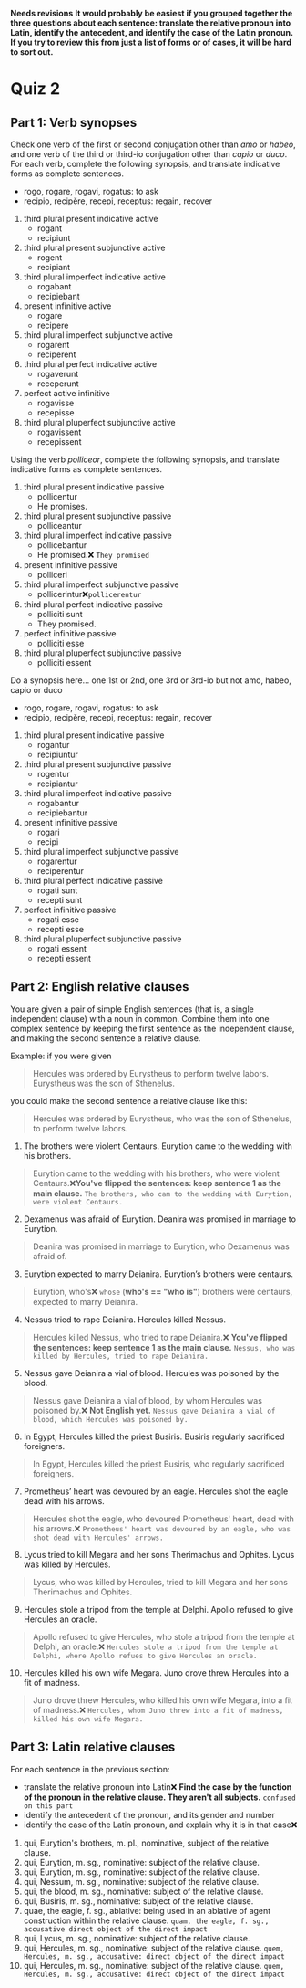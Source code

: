 **Needs revisions**
**It would probably be easiest if you grouped together the three questions about each sentence: translate the relative pronoun into Latin, identify the antecedent, and identify the case of the Latin pronoun.  If you try to review this from just a list of forms or of cases, it will be hard to sort out.**

# Quiz 2

## Part 1: Verb synopses

Check one verb of the first or second conjugation other than *amo* or *habeo*, and one verb of the third or third-io conjugation other than *capio* or *duco*. 
For each verb, complete the following synopsis, and translate indicative forms as complete sentences.
- rogo, rogare, rogavi, rogatus: to ask
- recipio, recipĕre, recepi, receptus: regain, recover

1. third plural present indicative active
   - rogant
   - recipiunt
2. third plural present subjunctive active
   - rogent
   - recipiant
3. third plural imperfect indicative active
   - rogabant
   - recipiebant
4. present infinitive active
   - rogare
   - recipere
5. third plural imperfect subjunctive active
   - rogarent
   - reciperent
6. third plural perfect indicative active
   - rogaverunt
   - receperunt
7. perfect active infinitive
   - rogavisse
   - recepisse
8. third plural pluperfect subjunctive active
   - rogavissent
   - recepissent

Using the verb *polliceor*, complete the following synopsis, and translate indicative forms as complete sentences. 

1. third plural present indicative passive 
   - pollicentur
   - He promises.
2. third plural present subjunctive passive
   - polliceantur
3. third plural imperfect indicative passive
   - pollicebantur
   - He promised.❌ `They promised`
4. present infinitive passive
   - polliceri
5. third plural imperfect subjunctive passive
   - pollicerintur❌`pollicerentur`
6. third plural perfect indicative passive
   - polliciti sunt
   - They promised.
7. perfect infinitive passive
   - polliciti esse
8. third plural pluperfect subjunctive passive
   - polliciti essent

Do a synopsis here… one 1st or 2nd, one 3rd or 3rd-io but not amo, habeo, capio or duco
- rogo, rogare, rogavi, rogatus: to ask
- recipio, recipĕre, recepi, receptus: regain, recover

1. third plural present indicative passive
   - rogantur
   - recipiuntur
2. third plural present subjunctive passive
   - rogentur
   - recipiantur
3. third plural imperfect indicative passive
   - rogabantur
   - recipiebantur
4. present infinitive passive
   - rogari
   - recipi
5. third plural imperfect subjunctive passive
   - rogarentur
   - reciperentur
6. third plural perfect indicative passive
   - rogati sunt
   - recepti sunt
7. perfect infinitive passive
   - rogati esse
   - recepti esse
8. third plural pluperfect subjunctive passive
   - rogati essent
   - recepti essent

## Part 2: English relative clauses

You are given a pair of simple English sentences (that is, a single independent clause) with a noun in common.
Combine them into one complex sentence by keeping the first sentence as the independent clause, and making the second sentence a relative clause.

Example: if you were given

> Hercules was ordered by Eurystheus to perform twelve labors. Eurystheus was the son of Sthenelus.

you could make the second sentence a relative clause like this:

> Hercules was ordered by Eurystheus, who was the son of Sthenelus, to perform twelve labors.

1. The brothers were violent Centaurs. Eurytion came to the wedding with his brothers.
> Eurytion came to the wedding with his brothers, who were violent Centaurs.❌**You've flipped the sentences: keep sentence 1 as the main clause.** `The brothers, who cam to the wedding with Eurytion, were violent Centaurs.`

2. Dexamenus was afraid of Eurytion. Deanira was promised in marriage to Eurytion.
> Deanira was promised in marriage to Eurytion, who Dexamenus was afraid of.

3. Eurytion expected to marry Deianira. Eurytion’s brothers were centaurs.
> Eurytion, who's❌ `whose` (**who's == "who is"**) brothers were centaurs, expected to marry Deianira.

4. Nessus tried to rape Deianira. Hercules killed Nessus.
> Hercules killed Nessus, who tried to rape Deianira.❌ **You've flipped the sentences: keep sentence 1 as the main clause.** `Nessus, who was killed by Hercules, tried to rape Deianira.`

5. Nessus gave Deianira a vial of blood. Hercules was poisoned by the blood.
> Nessus gave Deianira a vial of blood, by whom Hercules was poisoned by.❌ **Not English yet.** `Nessus gave Deianira a vial of blood, which Hercules was poisoned by.`

6. In Egypt, Hercules killed the priest Busiris. Busiris regularly sacrificed foreigners.
> In Egypt, Hercules killed the priest Busiris, who regularly sacrificed foreigners.

7. Prometheus’ heart was devoured by an eagle. Hercules shot the eagle dead with his arrows.
> Hercules shot the eagle, who devoured Prometheus' heart, dead with his arrows.❌ `Prometheus' heart was devoured by an eagle, who was shot dead with Hercules' arrows.`

8. Lycus tried to kill Megara and her sons Therimachus and Ophites. Lycus was killed by Hercules.
> Lycus, who was killed by Hercules, tried to kill Megara and her sons Therimachus and Ophites.

9. Hercules stole a tripod from the temple at Delphi. Apollo refused to give Hercules an oracle.
> Apollo refused to give Hercules, who stole a tripod from the temple at Delphi, an oracle.❌ `Hercules stole a tripod from the temple at Delphi, where Apollo refues to give Hercules an oracle.`

10. Hercules killed his own wife Megara. Juno drove threw Hercules into a fit of madness.
> Juno drove threw Hercules, who killed his own wife Megara, into a fit of madness.❌ `Hercules, whom Juno threw into a fit of madness, killed his own wife Megara.`

## Part 3: Latin relative clauses

For each sentence in the previous section:

- translate the relative pronoun into Latin❌ **Find the case by the function of the pronoun in the relative clause.  They aren't all subjects.** `confused on this part`
- identify the antecedent of the pronoun, and its gender and number
- identify the case of the Latin pronoun, and explain why it is in that case❌ 

1. qui, Eurytion's brothers, m. pl., nominative, subject of the relative clause.
2. qui, Eurytion, m. sg., nominative: subject of the relative clause.
3. qui, Eurytion, m. sg., nominative: subject of the relative clause.
4. qui, Nessum, m. sg., nominative: subject of the relative clause.
5. qui, the blood, m. sg., nominative: subject of the relative clause.
6. qui, Busiris, m. sg., nominative: subject of the relative clause.
7. quae, the eagle, f. sg., ablative: being used in an ablative of agent construction within the relative clause. `quam, the eagle, f. sg., accusative direct object of the direct impact`
8. qui, Lycus, m. sg., nominative: subject of the relative clause.
9. qui, Hercules, m. sg., nominative: subject of the relative clause. `quem, Hercules, m. sg., accusative: direct object of the direct impact`
10. qui, Hercules, m. sg., nominative: subject of the relative clause. `quem, Hercules, m. sg., accusative: direct object of the direct impact`
